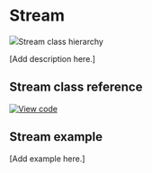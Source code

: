 # Stream

<span class="images">![](https://os.mbed.com/docs/mbed-os/v6.3/mbed-os-api-doxy/classmbed_1_1_stream.png)<span>Stream class hierarchy</span></span>

[Add description here.]

## Stream class reference

[![View code](https://www.mbed.com/embed/?type=library)](https://os.mbed.com/docs/mbed-os/v6.3/mbed-os-api-doxy/classmbed_1_1_stream.html)

## Stream example

[Add example here.]
